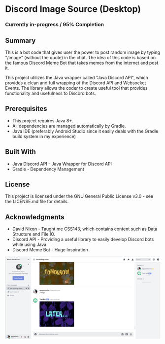 # Discord Image Source (Desktop)

### Currently in-progress / 95% Completion

## Summary
This is a bot code that gives user the power to post random image by typing "/image" (without the quote) in the chat.
The idea of this code is based on the famous Discord Meme Bot that takes memes from the internet and post it.

This project utilizes the Java wrapper called "Java Discord API", which provides a clean and full wrapping of the Discord API
and Websocket Events. The library allows the coder to create useful tool that provides functionality and usefulness to Discord bots.

## Prerequisites
* This project requires Java 8+.
* All dependencies are managed automatically by Gradle.
* Java IDE (preferably Android Studio since it easily deals with the Gradle build system in my experience) 

## Built With
* Java Discord API - Java Wrapper for Discord API
* Gradle - Dependency Management 

## License
This project is licensed under the GNU General Public License v3.0 - see the LICENSE.md file for details.

## Acknowledgments
* David Nixon - Taught me CSS143, which contains content such as Data Structure and File IO.
* Discord API - Providing a useful library to easily develop Discord bots while using Java
* Discord Meme Bot - Huge Inspiration

![Demo1](https://github.com/nguyenkevins/Discord-ImageSource/blob/master/src/main/java/com/zerobit/bot/image/Demo1.PNG)
